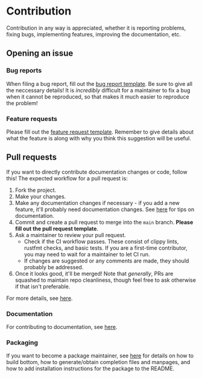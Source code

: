 # Contribution

Contribution in any way is appreciated, whether it is reporting problems, fixing bugs, implementing features, improving the documentation, etc.

## Opening an issue

### Bug reports

When filing a bug report, fill out the [bug report template](https://github.com/ClementTsang/bottom/issues/new?assignees=&labels=bug&template=bug_report.yml). Be sure to give all the neccessary details! It is _incredibly_ difficult for a maintainer to fix a bug when it cannot be reproduced,
so that makes it much easier to reproduce the problem!

### Feature requests

Please fill out the [feature request template](https://github.com/ClementTsang/bottom/issues/new?assignees=&labels=feature&template=feature_request.yml). Remember to give details about what the feature is along with why you think this suggestion will be useful.

## Pull requests

If you want to directly contribute documentation changes or code, follow this! The expected workflow for a pull request is:

1. Fork the project.
2. Make your changes.
3. Make any documentation changes if necessary - if you add a new feature, it'll probably need documentation changes. See [here](https://bottom.pages.dev/nightly/contribution/documentation/) for tips on documentation.
4. Commit and create a pull request to merge into the `main` branch. **Please fill out the pull request template**.
5. Ask a maintainer to review your pull request.
   - Check if the CI workflow passes. These consist of clippy lints, rustfmt checks, and basic tests. If you are a
     first-time contributor, you may need to wait for a maintainer to let CI run.
   - If changes are suggested or any comments are made, they should probably be addressed.
6. Once it looks good, it'll be merged! Note that _generally_, PRs are squashed to maintain repo cleanliness, though
   feel free to ask otherwise if that isn't preferable.

For more details, see [here](https://bottom.pages.dev/nightly/contribution/issues-and-pull-requests/).

### Documentation

For contributing to documentation, see [here](https://bottom.pages.dev/nightly/contribution/documentation/).

### Packaging

If you want to become a package maintainer, see [here](https://bottom.pages.dev/nightly/contribution/packaging-and-distribution/)
for details on how to build bottom, how to generate/obtain completion files and manpages, and how to add installation instructions for the package to the README.
